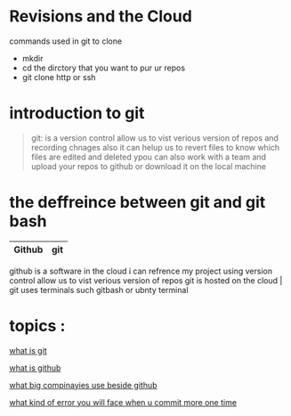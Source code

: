 # Revisions and the Cloud
commands used in git to clone 
- mkdir 
- cd the dirctory that you want to pur ur repos
- git clone http or ssh
#  introduction to git
> git: is a version control allow us to vist verious version of  repos and recording chnages also it can
helup us to  revert files  to know which files are edited and deleted  ypou can also work with a  team and upload
your repos to github or download it on the local machine
#  the deffreince between git and git bash
Github | git 
------------ | -------------
github is a software in the cloud i can refrence my project using version control allow us to vist verious version of  repos 
git is hosted on the cloud | git uses terminals such gitbash or ubnty terminal

# topics :
[what is git](https://alaaalmasri12.github.io/learning-journal/git)

[what is github](https://alaaalmasri12.github.io/learning-journal/github)

[what big compinayies use beside github](https://alaaalmasri12.github.io/learning-journal/open-source-clouds)

[what kind of error you will face when u commit more one time](https://alaaalmasri12.github.io/earning-journal/giterrors)
